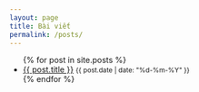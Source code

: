 ```yaml
---
layout: page
title: Bài viết
permalink: /posts/
---
```


<ul class="post-list">
  {% for post in site.posts %}
    <li>
      <a href="{{ post.url | relative_url }}">{{ post.title }}</a>
      <small>{{ post.date | date: "%d-%m-%Y" }}</small>
    </li>
  {% endfor %}
</ul>
